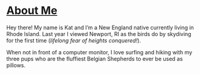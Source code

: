 
<html>
<body>
<h1><u>About Me</u></h1>
<p>Hey there! My name is Kat and I’m a New England native currently living in Rhode Island. Last year I viewed Newport, RI as the birds do by skydiving for the first time (<em>lifelong fear of heights conquered!</em>).</p> 
<p>When not in front of a computer monitor, I love surfing and hiking with my three pups who are the fluffiest Belgian Shepherds to ever be used as pillows.</p>
</body>
</html>